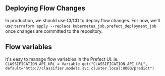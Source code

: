 ## Deploying Flow Changes
In production, we should use CI/CD to deploy flow changes. For now, we'll use `terraform apply --replace kubernetes_job.prefect_deployment_job` once changes are committed to the repository.

## Flow variables 
It's easy to manage flow variables in the Prefect UI.  ie.
`CLASSIFICATION_API_URL = Variable.get("CLASSIFICATION_API_URL", default="http://classifier.models.svc.cluster.local:8000/predict")`
